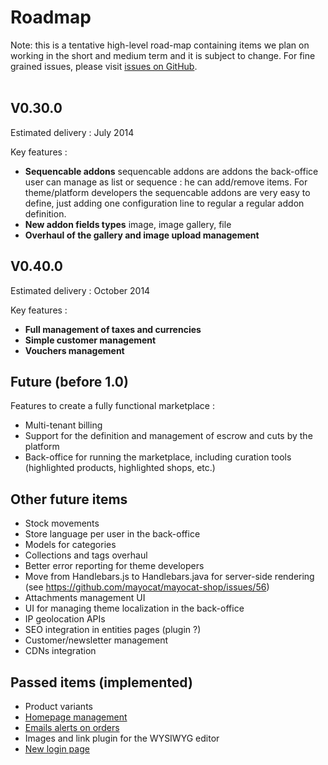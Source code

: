 <!--
  layout: community-simple
  title: Roadmap
  -->

Roadmap
=======

<div class="info message">
Note: this is a tentative  high-level road-map containing items we plan on working in the short and medium term and it is subject to change.
For fine grained issues, please visit <a href="https://github.com/mayocat/mayocat-shop/issues?labels=&page=1&state=open">issues on GitHub</a>.
</div>

<br /> 

V0.30.0
-------

Estimated delivery : July 2014

Key features :

* __Sequencable addons__ sequencable addons are addons the back-office user can manage as list or sequence : he can add/remove items. For theme/platform developers the sequencable addons are very easy to define, just adding one configuration line to regular a regular addon definition.
* __New addon fields types__ image, image gallery, file
* __Overhaul of the gallery and image upload management__

V0.40.0
-------

Estimated delivery : October 2014

Key features :

* __Full management of taxes and currencies__
* __Simple customer management__
* __Vouchers management__

Future (before 1.0)
-------------------

Features to create a fully functional marketplace :

- Multi-tenant billing
- Support for the definition and management of escrow and cuts by the platform
- Back-office for running the marketplace, including curation tools (highlighted products, highlighted shops, etc.)

Other future items
------------------

- Stock movements
- Store language per user in the back-office
- Models for categories
- Collections and tags overhaul
- Better error reporting for theme developers
- Move from Handlebars.js to Handlebars.java for server-side rendering (see <https://github.com/mayocat/mayocat-shop/issues/56>)
- Attachments management UI
- UI for managing theme localization in the back-office
- IP geolocation APIs
- SEO integration in entities pages (plugin ?)
- Customer/newsletter management
- CDNs integration

Passed items (implemented)
---------------------------

- Product variants
- [Homepage management](roadmap/homepage-management)
- [Emails alerts on orders](roadmap/email-alerts-on-order)
- Images and link plugin for the WYSIWYG editor
- [New login page](roadmap/new-login-page)
